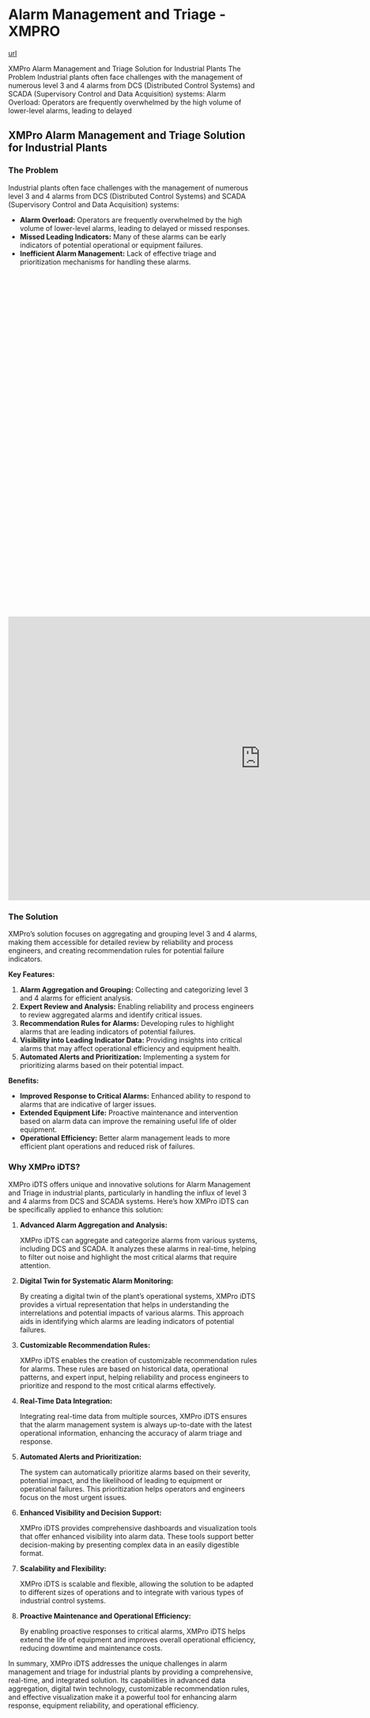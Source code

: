 # Alarm Management and Triage - XMPRO

[url](https://xmpro.com/solutions-library/use-cases,water-utilities/alarm-management-and-triage/)


<div class="portfolio-top">

<div class="row page-wrapper">

<div class="large-12 col mb-0 pb-0">

<div class="portfolio-summary entry-summary">

<div class="row">

<div class="col col-fit pb-0">
XMPro Alarm Management and Triage Solution for Industrial Plants The Problem Industrial plants often face challenges with the management of numerous level 3 and 4 alarms from DCS (Distributed Control Systems) and SCADA (Supervisory Control and Data Acquisition) systems: Alarm Overload: Operators are frequently overwhelmed by the high volume of lower-level alarms, leading to delayed
</div>
</div>
</div>
</div>
</div>

<div id="portfolio-content" role="main">

<div class="portfolio-inner">

<div class="row" id="row-1107627887">

<div class="col small-12 large-12" id="col-1095722857">

<div class="col-inner">

<div class="row" id="row-99194572">

<div class="col small-12 large-12" id="col-268085009">

<div class="col-inner">
<h2>XMPro Alarm Management and Triage Solution for Industrial Plants</h2>
</div>
</div>
</div>

<div class="row" id="row-2034472103">

<div class="col medium-6 small-12 large-6" id="col-1968670233">

<div class="col-inner">
<h3>The Problem</h3>
<p>Industrial plants often face challenges with the management of numerous level 3 and 4 alarms from DCS (Distributed Control Systems) and SCADA (Supervisory Control and Data Acquisition) systems:</p>
<ul>
<li><strong>Alarm Overload:</strong> Operators are frequently overwhelmed by the high volume of lower-level alarms, leading to delayed or missed responses.</li>
<li><strong>Missed Leading Indicators:</strong> Many of these alarms can be early indicators of potential operational or equipment failures.</li>
<li><strong>Inefficient Alarm Management:</strong> Lack of effective triage and prioritization mechanisms for handling these alarms.</li>
</ul>
</div>
</div>

<div class="col medium-6 small-12 large-6" id="col-1733002727">

<div class="col-inner">

<div class="banner has-hover" id="banner-2039506122">

<div class="banner-inner fill">

<div class="banner-bg fill">

<div class="bg fill bg-fill"></div>
</div>

<div class="banner-layers container">

<div class="fill banner-link"></div>

<div class="text-box banner-layer x50 md-x50 lg-x50 y50 md-y50 lg-y50 res-text" id="text-box-715659814">

<div class="text-box-content text dark">

<div class="text-inner text-center">
</div>
</div>
<style>
#text-box-715659814 {
  width: 60%;
}
#text-box-715659814 .text-box-content {
  font-size: 100%;
}
</style>
</div>
</div>
</div>
<style>
#banner-2039506122 {
  padding-top: 398px;
}
#banner-2039506122 .bg.bg-loaded {
  background-image: url(https://xmpro.com/wp-content/uploads/2020/04/10.jpg);
}
</style>
</div>
</div>
</div>
</div>

<div class="row" id="row-958129234">

<div class="col small-12 large-12" id="col-156730404">

<div class="col-inner">

<div class="row" id="row-466906093">

<div class="col small-12 large-12" id="col-1428951154">

<div class="col-inner">

<div class="video video-fit mb" style="padding-top:56.25%;"><p><iframe allow="accelerometer; autoplay; clipboard-write; encrypted-media; gyroscope; picture-in-picture; web-share" allowfullscreen="" frameborder="0" height="574" loading="lazy" src="https://www.youtube.com/embed/VM7KoSXApWA?feature=oembed" title="Go From Reactive To Predictive Operations In Water Utilities With XMPro iDTS" width="1020"></iframe></p>
</div>
</div>
</div>
</div>
<h3>The Solution</h3>
<p>XMPro’s solution focuses on aggregating and grouping level 3 and 4 alarms, making them accessible for detailed review by reliability and process engineers, and creating recommendation rules for potential failure indicators.</p>
<p><strong>Key Features:</strong></p>
<ol>
<li><strong>Alarm Aggregation and Grouping:</strong> Collecting and categorizing level 3 and 4 alarms for efficient analysis.</li>
<li><strong>Expert Review and Analysis:</strong> Enabling reliability and process engineers to review aggregated alarms and identify critical issues.</li>
<li><strong>Recommendation Rules for Alarms:</strong> Developing rules to highlight alarms that are leading indicators of potential failures.</li>
<li><strong>Visibility into Leading Indicator Data:</strong> Providing insights into critical alarms that may affect operational efficiency and equipment health.</li>
<li><strong>Automated Alerts and Prioritization:</strong> Implementing a system for prioritizing alarms based on their potential impact.</li>
</ol>
<p><strong>Benefits:</strong></p>
<ul>
<li><strong>Improved Response to Critical Alarms:</strong> Enhanced ability to respond to alarms that are indicative of larger issues.</li>
<li><strong>Extended Equipment Life:</strong> Proactive maintenance and intervention based on alarm data can improve the remaining useful life of older equipment.</li>
<li><strong>Operational Efficiency:</strong> Better alarm management leads to more efficient plant operations and reduced risk of failures.</li>
</ul>
</div>
</div>
</div>

<div class="row" id="row-1034022797">

<div class="col small-12 large-12" id="col-1023226959">

<div class="col-inner">
<h3>Why XMPro iDTS?</h3>
<p>XMPro iDTS offers unique and innovative solutions for Alarm Management and Triage in industrial plants, particularly in handling the influx of level 3 and 4 alarms from DCS and SCADA systems. Here’s how XMPro iDTS can be specifically applied to enhance this solution:</p>
<ol>
<li>
<p><strong>Advanced Alarm Aggregation and Analysis:</strong></p>
<p>XMPro iDTS can aggregate and categorize alarms from various systems, including DCS and SCADA. It analyzes these alarms in real-time, helping to filter out noise and highlight the most critical alarms that require attention.</p></li>
<li>
<p><strong>Digital Twin for Systematic Alarm Monitoring:</strong></p>
<p>By creating a digital twin of the plant’s operational systems, XMPro iDTS provides a virtual representation that helps in understanding the interrelations and potential impacts of various alarms. This approach aids in identifying which alarms are leading indicators of potential failures.</p></li>
<li>
<p><strong>Customizable Recommendation Rules:</strong></p>
<p>XMPro iDTS enables the creation of customizable recommendation rules for alarms. These rules are based on historical data, operational patterns, and expert input, helping reliability and process engineers to prioritize and respond to the most critical alarms effectively.</p></li>
<li>
<p><strong>Real-Time Data Integration:</strong></p>
<p>Integrating real-time data from multiple sources, XMPro iDTS ensures that the alarm management system is always up-to-date with the latest operational information, enhancing the accuracy of alarm triage and response.</p></li>
<li>
<p><strong>Automated Alerts and Prioritization:</strong></p>
<p>The system can automatically prioritize alarms based on their severity, potential impact, and the likelihood of leading to equipment or operational failures. This prioritization helps operators and engineers focus on the most urgent issues.</p></li>
<li>
<p><strong>Enhanced Visibility and Decision Support:</strong></p>
<p>XMPro iDTS provides comprehensive dashboards and visualization tools that offer enhanced visibility into alarm data. These tools support better decision-making by presenting complex data in an easily digestible format.</p></li>
<li>
<p><strong>Scalability and Flexibility:</strong></p>
<p>XMPro iDTS is scalable and flexible, allowing the solution to be adapted to different sizes of operations and to integrate with various types of industrial control systems.</p></li>
<li>
<p><strong>Proactive Maintenance and Operational Efficiency:</strong></p>
<p>By enabling proactive responses to critical alarms, XMPro iDTS helps extend the life of equipment and improves overall operational efficiency, reducing downtime and maintenance costs.</p></li>
</ol>
<p>In summary, XMPro iDTS addresses the unique challenges in alarm management and triage for industrial plants by providing a comprehensive, real-time, and integrated solution. Its capabilities in advanced data aggregation, digital twin technology, customizable recommendation rules, and effective visualization make it a powerful tool for enhancing alarm response, equipment reliability, and operational efficiency.</p>
</div>
</div>
</div>
</div>
</div>
</div>
</div>
</div>
</div>
